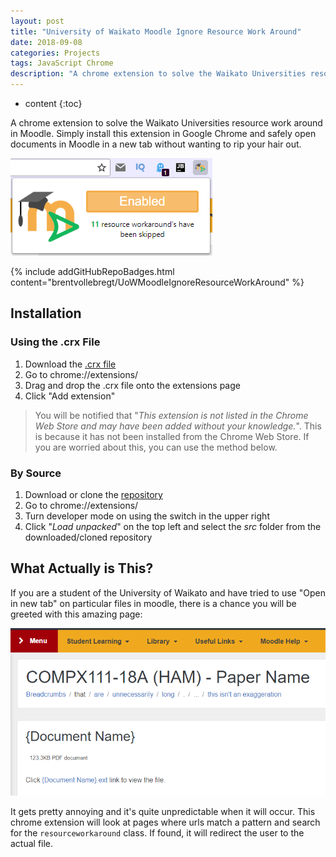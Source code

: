 ```yaml
---
layout: post
title: "University of Waikato Moodle Ignore Resource Work Around"
date: 2018-09-08
categories: Projects
tags: JavaScript Chrome
description: "A chrome extension to solve the Waikato Universities resource work around in Moodle."
---
```


* content
{:toc}

A chrome extension to solve the Waikato Universities resource work around in Moodle. Simply install this extension in Google Chrome and safely open documents in Moodle in a new tab without wanting to rip your hair out.

![Extension Popup](/images/university-of-waikato-moodle-ignore-resource-work-around/extension_popup.png)

{% include addGitHubRepoBadges.html content="brentvollebregt/UoWMoodleIgnoreResourceWorkAround" %}

<!-- more -->

## Installation
### Using the .crx File
1. Download the [.crx file](https://github.com/brentvollebregt/UoWMoodleIgnoreResourceWorkAround/raw/master/UoWMoodleIgnoreResourceWorkAround.crx)
2. Go to chrome://extensions/
3. Drag and drop the .crx file onto the extensions page
4. Click "Add extension"

> You will be notified that "*This extension is not listed in the Chrome Web Store and may have been added without your knowledge.*". This is because it has not been installed from the Chrome Web Store. If you are worried about this, you can use the method below.

### By Source
1. Download or clone the [repository](https://github.com/brentvollebregt/UoWMoodleIgnoreResourceWorkAround)
2. Go to chrome://extensions/
3. Turn developer mode on using the switch in the upper right
4. Click "*Load unpacked*" on the top left and select the *src* folder from the downloaded/cloned repository

## What Actually is This?
If you are a student of the University of Waikato and have tried to use "Open in new tab" on particular files in moodle, there is a chance you will be greeted with this amazing page:

![Extension Popup](/images/university-of-waikato-moodle-ignore-resource-work-around/target.png)

It gets pretty annoying and it's quite unpredictable when it will occur. This chrome extension will look at pages where urls match a pattern and search for the `resourceworkaround` class. If found, it will redirect the user to the actual file.
